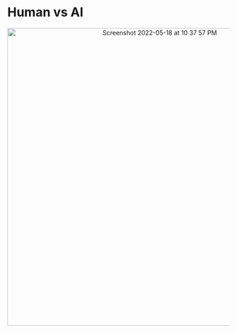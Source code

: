 
 # Human vs AI
<div align="center">
  <a href="https://0eh5np.csb.app/">
<img width="675" alt="Screenshot 2022-05-18 at 10 37 57 PM" src="https://user-images.githubusercontent.com/17309962/169101796-d16957a3-1829-4d72-8b58-4fdbd4173e43.png">
  </a>
</div>
